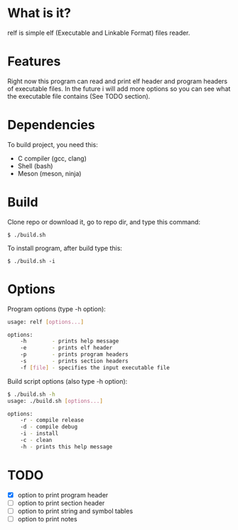 # What is it?

relf is simple elf (Executable and Linkable Format) files reader.

# Features

Right now this program can read and print elf header and program headers of executable files. In the future i will add more options so you can see what the executable file contains (See TODO section).

# Dependencies

To build project, you need this:
- C compiler (gcc, clang)
- Shell (bash)
- Meson (meson, ninja)

# Build

Clone repo or download it, go to repo dir, and type this command:
```shell
$ ./build.sh
```

To install program, after build type this:
```shell
$ ./build.sh -i
```

# Options

Program options (type -h option):
```sh
usage: relf [options...]

options:
	-h        - prints help message
	-e        - prints elf header
	-p        - prints program headers
	-s        - prints section headers
	-f [file] - specifies the input executable file
```

Build script options (also type -h option):
```sh
$ ./build.sh -h
usage: ./build.sh [options...]

options:
	-r - compile release
	-d - compile debug
	-i - install
	-c - clean
	-h - prints this help message
```

# TODO

- [x] option to print program header
- [ ] option to print section header
- [ ] option to print string and symbol tables
- [ ] option to print notes